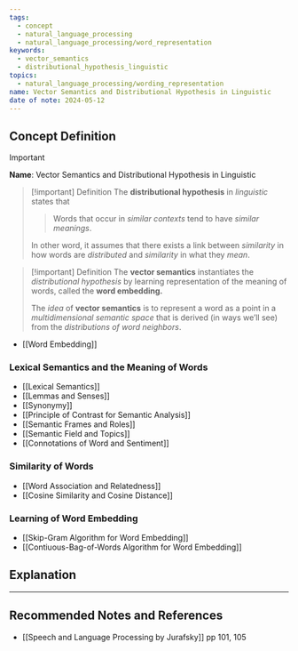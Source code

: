 ```yaml
---
tags:
  - concept
  - natural_language_processing
  - natural_language_processing/word_representation
keywords:
  - vector_semantics
  - distributional_hypothesis_linguistic
topics:
  - natural_language_processing/wording_representation
name: Vector Semantics and Distributional Hypothesis in Linguistic
date of note: 2024-05-12
---
```


## Concept Definition

>[!important]
>**Name**: Vector Semantics and Distributional Hypothesis in Linguistic

>[!important] Definition
>The **distributional hypothesis** in *linguistic* states that
>> Words that occur in *similar contexts* tend to have *similar meanings*. 
>
>In other word, it assumes that there exists a link between *similarity* in how words are *distributed* and *similarity*  in what they *mean*.

>[!important] Definition
>The **vector semantics** instantiates the *distributional hypothesis* by learning representation of the meaning of words, called the **word embedding.**
>
>The *idea* of **vector semantics** is to represent a word as a point in a *multidimensional semantic space* that is derived (in ways we’ll see) from the *distributions of  word neighbors*.

- [[Word Embedding]]

### Lexical Semantics and the Meaning of Words

- [[Lexical Semantics]]
- [[Lemmas and Senses]]
- [[Synonymy]]
- [[Principle of Contrast for Semantic Analysis]]
- [[Semantic Frames and Roles]]
- [[Semantic Field and Topics]]
- [[Connotations of Word and Sentiment]]

### Similarity of Words

- [[Word Association and Relatedness]]
- [[Cosine Similarity and Cosine Distance]]


### Learning of Word Embedding

- [[Skip-Gram Algorithm for Word Embedding]]
- [[Contiuous-Bag-of-Words Algorithm for Word Embedding]]




## Explanation





-----------
##  Recommended Notes and References




- [[Speech and Language Processing by Jurafsky]] pp 101, 105